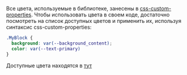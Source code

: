 Все цвета, используемые в библиотеке, занесены в [css-custom-properties](https://developer.mozilla.org/en-US/docs/Web/CSS/--*).
Чтобы использовать цвета в своем коде, достаточно посмотреть на список доступных цветов и применить их, используя
синтаксис css-custom-properties:

```css static
.MyBlock {
  background: var(--background_content);
  color: var(--text-primary)
}
```

Доступные цвета находятся в [тут](https://github.com/VKCOM/VKUI/blob/master/src/styles/client_light.css)

